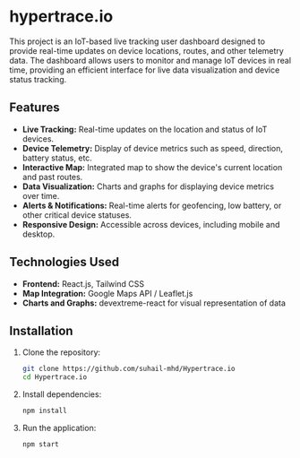 # hypertrace.io

This project is an IoT-based live tracking user dashboard designed to provide real-time updates on device locations, routes, and other telemetry data. The dashboard allows users to monitor and manage IoT devices in real time, providing an efficient interface for live data visualization and device status tracking.

## Features

- **Live Tracking:** Real-time updates on the location and status of IoT devices.
- **Device Telemetry:** Display of device metrics such as speed, direction, battery status, etc.
- **Interactive Map:** Integrated map to show the device's current location and past routes.
- **Data Visualization:** Charts and graphs for displaying device metrics over time.
- **Alerts & Notifications:** Real-time alerts for geofencing, low battery, or other critical device statuses.
- **Responsive Design:** Accessible across devices, including mobile and desktop.

## Technologies Used

- **Frontend:** React.js, Tailwind CSS
- **Map Integration:** Google Maps API / Leaflet.js
- **Charts and Graphs:** devextreme-react for visual representation of data

## Installation

1. Clone the repository:
   ```bash
   git clone https://github.com/suhail-mhd/Hypertrace.io
   cd Hypertrace.io

2. Install dependencies:
   ```bash
   npm install

3. Run the application:
   ```bash
   npm start
